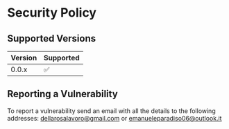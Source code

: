 # Security Policy

## Supported Versions

| Version | Supported          |
| ------- | ------------------ |
| 0.0.x   | :white_check_mark: |


## Reporting a Vulnerability

To report a vulnerability send an email with all the details to the following addresses: dellarosalavoro@gmail.com or emanueleparadiso06@outlook.it
